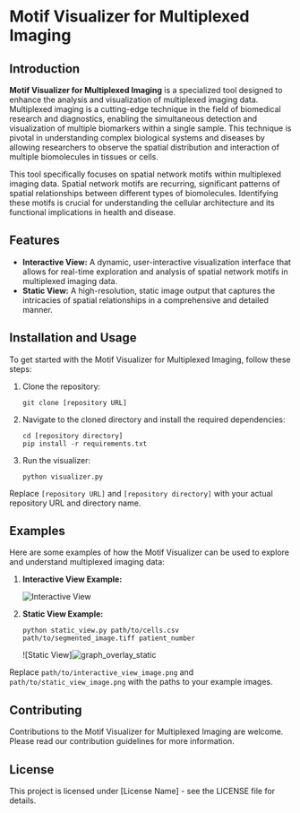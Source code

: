 # Motif Visualizer for Multiplexed Imaging

## Introduction

**Motif Visualizer for Multiplexed Imaging** is a specialized tool designed to enhance the analysis and visualization of multiplexed imaging data. Multiplexed imaging is a cutting-edge technique in the field of biomedical research and diagnostics, enabling the simultaneous detection and visualization of multiple biomarkers within a single sample. This technique is pivotal in understanding complex biological systems and diseases by allowing researchers to observe the spatial distribution and interaction of multiple biomolecules in tissues or cells.

This tool specifically focuses on spatial network motifs within multiplexed imaging data. Spatial network motifs are recurring, significant patterns of spatial relationships between different types of biomolecules. Identifying these motifs is crucial for understanding the cellular architecture and its functional implications in health and disease.

## Features

- **Interactive View:** A dynamic, user-interactive visualization interface that allows for real-time exploration and analysis of spatial network motifs in multiplexed imaging data.
- **Static View:** A high-resolution, static image output that captures the intricacies of spatial relationships in a comprehensive and detailed manner.

## Installation and Usage

To get started with the Motif Visualizer for Multiplexed Imaging, follow these steps:

1. Clone the repository:
   ```
   git clone [repository URL]
   ```
2. Navigate to the cloned directory and install the required dependencies:
   ```
   cd [repository directory]
   pip install -r requirements.txt
   ```
3. Run the visualizer:
   ```
   python visualizer.py
   ```

Replace `[repository URL]` and `[repository directory]` with your actual repository URL and directory name.

## Examples

Here are some examples of how the Motif Visualizer can be used to explore and understand multiplexed imaging data:

1. **Interactive View Example:**

   ![Interactive View](path/to/interactive_view_image.png)

2. **Static View Example:**
   ```
   python static_view.py path/to/cells.csv path/to/segmented_image.tiff patient_number 
   ```
   ![Static View]![graph_overlay_static](https://github.com/YuvalTamir2/multiplexed-imaging-motifs-visualiser/assets/72014577/e649f0b5-53da-4a80-bbf9-cb0b8edd15ee)


Replace `path/to/interactive_view_image.png` and `path/to/static_view_image.png` with the paths to your example images.

## Contributing

Contributions to the Motif Visualizer for Multiplexed Imaging are welcome. Please read our contribution guidelines for more information.

## License

This project is licensed under [License Name] - see the LICENSE file for details.
